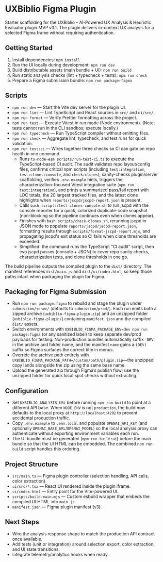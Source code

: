 # UXBiblio Figma Plugin

Starter scaffolding for the UXBiblio – AI-Powered UX Analysis & Heuristic Evaluator plugin MVP v0.1. The plugin delivers in-context UX analysis for a selected Figma frame without requiring authentication.

## Getting Started

1. Install dependencies: `npm install`
2. Run the UI locally during development: `npm run dev`
3. Build distributable assets (main bundle + UI): `npm run build`
4. Run static analysis checks (lint + typecheck + tests): `npm run check`
5. Prepare a Figma submission bundle: `npm run package:figma`

## Scripts

- `npm run dev` — Start the Vite dev server for the plugin UI.
- `npm run lint` — Lint TypeScript and React sources in `src/` and `ui/src/`.
- `npm run format` — Verify Prettier formatting across the project.
- `npm run test` — Execute Vitest in run mode (Node environment). (Note: tests cannot run in the CLI sandbox; execute locally.)
- `npm run typecheck` — Run TypeScript compiler without emitting files.
- `npm run check` — Aggregate lint, typecheck, and test runs for quick validation.
- `npm run test:ci` — Wires together three checks so CI can gate on repo health in one command:
  - Runs `ts-node-esm scripts/run-test-ci.ts` to execute the TypeScript-based CI audit. The audit validates repo layout/config files, confirms critical npm scripts (including `test:integration`, `test:clones:console`, and `check:clones`), sanity-checks plugin/server scaffolding, verifies `.env.example` hints, triggers the characterization-focused Vitest integration suite (`npm run test:integration`), and prints a summarized pass/fail report with LOC totals, the 20 largest tracked files, and the latest clone highlights when `reports/jscpd/jscpd-report.json` is present.
  - Calls `bash scripts/test-clones-console.sh` to run jscpd with the console reporter for a quick, colorized duplicate-code snapshot (non-blocking so the pipeline continues even when clones appear).
  - Finishes with `bash scripts/check-clones.sh`, rerunning jscpd in JSON mode to populate `reports/jscpd/jscpd-report.json`, formatting results through `scripts/format-jscpd-report.mjs`, and propagating jscpd's exit status so CI fails when clone thresholds are exceeded.
  - Simplified: the command runs the TypeScript "CI audit" script, then two jscpd passes (console + JSON) to cover repo sanity checks, characterization tests, and clone thresholds in one go.

The build pipeline outputs the compiled plugin to the `dist/` directory. The manifest references `dist/main.js` and `dist/ui/index.html`, so keep those paths intact when packaging the plugin for Figma.

## Packaging for Figma Submission

- Run `npm run package:figma` to rebuild and stage the plugin under `submission/<env>/` (defaults to `submission/prod/`). Each run emits both a zipped archive (`uxbiblio-figma-plugin.zip`) and an unzipped folder (`uxbiblio-figma-plugin/`) containing `manifest.json` and the compiled `dist/` assets.
- Switch environments with `UXBIBLIO_FIGMA_PACKAGE_ENV=dev npm run package:figma` (or any sanitized label) to keep separate dev/prod payloads for testing. Non-production bundles automatically suffix `-DEV` in the archive and folder name, and the manifest `name` gains a `(DEV)` suffix so Figma surfaces the correct title in menus.
- Override the archive path entirely with `UXBIBLIO_FIGMA_PACKAGE_PATH=/custom/path/plugin.zip`—the unzipped copy lands alongside the zip using the same base name.
- Upload the generated zip through Figma’s publish flow; use the unzipped folder for quick local spot checks without extracting.

## Configuration

- Set `UXBIBLIO_ANALYSIS_URL` before running `npm run build` to point at a different API base. When `NODE_ENV` is not `production`, the build now defaults to the local proxy at `http://localhost:4292` to prevent accidental production traffic.
- Copy `.env.example` to `.env.local` and populate `OPENAI_API_KEY` (and optionally `OPENAI_BASE_URL`/`OPENAI_MODEL`) so the local analysis proxy can authenticate without exporting environment variables each run.
- The UI bundle must be generated (`npm run build:ui`) before the main bundle so that the UI HTML can be embedded. The combined `npm run build` script handles this ordering.

## Project Structure

- `src/main.ts` — Figma plugin controller (selection handling, API calls, color extraction).
- `ui/src/*.tsx` — React UI rendered inside the plugin iframe.
- `ui/index.html` — Entry point for the Vite-powered UI.
- `scripts/build-main.mjs` — Custom esbuild wrapper that embeds the compiled UI HTML into `main.js`.
- `manifest.json` — Figma plugin manifest (v3).

## Next Steps

- Wire the analysis response shape to match the production API contract once available.
- Add tests (unit or integration) around selection export, color extraction, and UI state transitions.
- Integrate telemetry/analytics hooks when ready.
